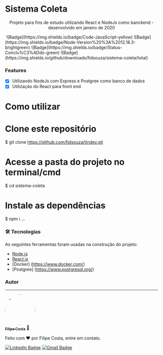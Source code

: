 # Sistema Coleta
<p id="sobre" align="center">Projeto para fins de estudo utilizando React e NodeJs como banckend - desenvolvido em janeiro de 2020</p>
<img href="https://github.com/fidsouza/sistema-coleta/blob/master/video-ecoleta.gif"></img>
![Badge](https://img.shields.io/badge/Code-JavaScript-yellow)
![Badge](https://img.shields.io/badge/Node-Version%20%3A%2012.18.3-brightgreen)
![Badge](https://img.shields.io/badge/Status-Conclu%C3%ADdo-green)
![Badge](https://img.shields.io/github/downloads/fidsouza/sistema-coleta/total)


### Features

- [x] Utilizando NodeJs com Express e Postgree como banco de dados
- [x] Utilização do React para front end.

# Como utilizar
# Clone este repositório
$ git clone <https://github.com/fidsouza/tindev.git>

# Acesse a pasta do projeto no terminal/cmd
$ cd sistema-coleta

# Instale as dependências
$ npm i ...


### 🛠 Tecnologias

As seguintes ferramentas foram usadas na construção do projeto:

- [Node.js](https://nodejs.org/en/)
- [React.js](https://pt-br.reactjs.org/)
- [Docker] (https://www.docker.com/)
- [Postgree] (https://www.postgresql.org/)


### Autor
---

<a href="https://blog.rocketseat.com.br/author/thiago/">
 <img style="border-radius: 50%;" src="https://avatars3.githubusercontent.com/u/24476870?s=400&u=e348878d79bbfa4dc688949fb437f84ded5d4660&v=4" width="100px;" alt=""/>
 <br />
 <sub><b>Filipe Costa</b></sub></a> <a href="https://www.filipedacosta.com" title="Filipe Code">🚀</a>


Feito com ❤️ por Filipe Costa, entre em contato.

[![Linkedin Badge](https://img.shields.io/badge/-Filipe-blue?style=flat-square&logo=Linkedin&logoColor=white&link=https://www.linkedin.com/in/filipe-souza-836a9b26/)](https://www.linkedin.com/in/filipe-souza-836a9b26/) 
[![Gmail Badge](https://img.shields.io/badge/-filipe.cdesouza@gmail.com-c14438?style=flat-square&logo=Gmail&logoColor=white&link=mailto:filipe.cdesouza@gmail.com)](mailto:filipe.cdesouza@gmail.com)






